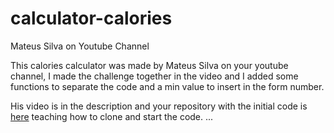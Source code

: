 # calculator-calories
Mateus Silva on Youtube Channel


This calories calculator was made  by Mateus Silva on your youtube channel, I made the challenge together in the video and I added some functions to separate the code and a min value to insert in the form number.

His video is in the description and your repository with the initial code is <a href="https://github.com/maateusilva/getkcal">here</a> teaching how to clone and start the code.
...
